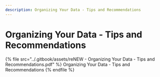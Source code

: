 ```yaml
---
description: Organizing Your Data - Tips and Recommendations
---
```


# Organizing Your Data - Tips and Recommendations



{% file src="../.gitbook/assets/reNEW - Organizing Your Data - Tips and Recommendations.pdf" %}
Organizing Your Data - Tips and Recommendations
{% endfile %}
